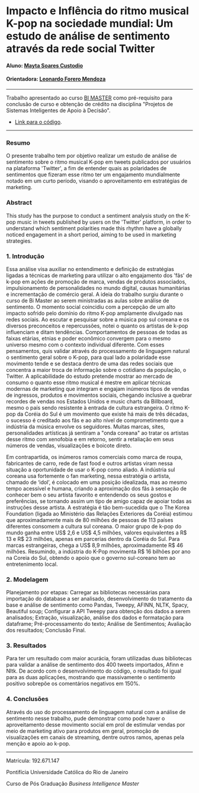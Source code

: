 <!-- antes de enviar a versão final, solicitamos que todos os comentários, colocados para orientação ao aluno, sejam removidos do arquivo -->
# Impacto e Inflência do ritmo musical K-pop na sociedade mundial: Um estudo de análise de sentimento através da rede social Twitter

#### Aluno: [Mayta Soares Custodio](https://github.com/link_do_github)
#### Orientadora: [Leonardo Forero Mendoza](https://github.com/leofome8) 

---

Trabalho apresentado ao curso [BI MASTER](https://ica.puc-rio.ai/bi-master) como pré-requisito para conclusão de curso e obtenção de crédito na disciplina "Projetos de Sistemas Inteligentes de Apoio à Decisão".

<!-- para os links a seguir, caso os arquivos estejam no mesmo repositório que este README, não há necessidade de incluir o link completo: basta incluir o nome do arquivo, com extensão, que o GitHub completa o link corretamente -->
- [Link para o código](https://github.com/maytasc/Bi_Master_TCC_sentiment_analysis/blob/main/TCC_An%C3%A1lise_de_sentimento_Kpop_Mayta_Soares_.ipynb). <!-- caso não aplicável, remover esta linha -->


---

### Resumo

<!-- trocar o texto abaixo pelo resumo do trabalho, em português -->

O presente trabalho tem por objetivo realizar um estudo de análise de sentimento sobre o ritmo musical K-pop em tweets publicados por usuários na plataforma 'Twitter', a fim de entender quais as polaridades de sentimentos que fizeram esse ritmo ter um engajamento mundialmente notado em um curto período, visando o aproveitamento em estratégias de marketing. 

### Abstract <!-- Opcional! Caso não aplicável, remover esta seção -->

<!-- trocar o texto abaixo pelo resumo do trabalho, em inglês -->

This study has the purpose to conduct a sentiment analysis study on the K-pop music in tweets published by users on the 'Twitter' platform, in order to understand which sentiment polarities made this rhythm have a globally noticed engagement in a short period, aiming to be used in marketing strategies.

### 1. Introdução

Essa análise visa auxiliar no entendimento e definição de estratégias ligadas a técnicas de marketing para utilizar o alto engajamento dos 'fãs' de k-pop em ações de promoção de marca, vendas de produtos associados, impulsionamento de personalidades no mundo digital, causas humanitárias e incrementação de comércio geral.
A ideia do trabalho surgiu durante o curso de Bi Master ao serem ministradas as aulas sobre análise de sentimento. O momento social coincidiu com a percepção de um alto impacto sofrido pelo domínio do ritmo K-pop amplamente divulgado nas redes sociais. Ao escutar e pesquisar sobre a música pop sul coreana e os diversos preconceitos e repercussões, notei o quanto os artistas de k-pop influenciam e ditam tendências. Comportamentos de pessoas de todas as faixas etárias, etnias e poder econômico convergem para o mesmo universo mesmo com o contexto individual diferente. 
Com esses pensamentos, quis validar através do processamento de linguagem natural o sentimento geral sobre o K-pop, para qual lado a polaridade esse movimento tende e se destaca dentro de uma das redes sociais que concentra a maior troca de informação sobre o cotidiano da população, o Twitter. 
A aplicabilidade do estudo pretende mostrar ao mercado de consumo o quanto esse ritmo musical é mestre em aplicar técnicas modernas de marketing que integram e engajam inúmeros tipos de vendas de ingressos, produtos e movimentos sociais, chegando inclusive a quebrar recordes de vendas nos Estados Unidos e music charts da Billboard, mesmo o país sendo resistente à entrada de cultura estrangeira.
O ritmo K-pop da Coréia do Sul é um movimento que existe há mais de três décadas, o sucesso é creditado aos fãs e ao alto nível de comprometimento que a indústria da música envolve os seguidores. Muitas marcas, sites, personalidades artísticas já sentiram a "onda coreana" ao tratar os artistas desse ritmo com xenofobia e em retorno, sentir a retaliação em seus números de vendas, visualizações e boicote direto. 

Em contrapartida, os inúmeros ramos comerciais como marca de roupa, fabricantes de carro, rede de fast food e outros artistas viram nessa situação a oportunidade de usar o K-pop como aliado. A indústria sul coreana usa fortemente o fan marketing, nessa estratégia o artista, chamado de ‘idol’, é colocado em uma posição idealizada, mas ao mesmo tempo acessível e humana, criando a aproximação dos fãs à sensação de conhecer bem o seu artista favorito e entendendo os seus gostos e preferências, se tornando assim um tipo de amigo capaz de apoiar todas as instruções desse artista.
A estratégia é tão bem-sucedida que o The Korea Foundation (ligada ao Ministério das Relações Exteriores da Coréia) estimou que aproximadamente mais de 80 milhões de pessoas de 113 países diferentes consomem a cultura sul coreana. O maior grupo de k-pop do mundo ganha entre US$ 2,6 e US$ 4,5 milhões, valores equivalentes a R$ 13 e R$ 23 milhões, apenas em parcerias dentro da Coréia do Sul. Para marcas estrangeiras, chega a US$ 8,9 milhões, aproximadamente R$ 46 milhões. Resumindo, a indústria do K-Pop movimenta R$ 16 bilhões por ano na Coreia do Sul, obtendo o apoio que o governo sul-coreano tem ao entretenimento local. 


### 2. Modelagem

Planejamento por etapas:
Carregar as bibliotecas necessárias para importação do database a ser analisado,  desenvolvimento do tratamento da base e análise de sentimento como Pandas, Tweepy, AFINN, NLTK, Spacy, Beautiful soup;
Configurar a API Tweepy para obtenção dos dados a serem analisados;
Extração, visualização, análise dos dados e formatação para dataframe;
Pré-processamento do texto;
Análise de Sentimentos;
Avaliação dos resultados;
Conclusão Final.


### 3. Resultados

Para ter um resultado com maior acurácia, foram utilizadas duas bibliotecas para validar a análise de sentimento dos 400 tweets importados, Afinn e Nltk. De acordo com o desenvolvimento do código, o resultado foi igual para as duas aplicações, mostrando que massivamente o sentimento positivo sobrepõe os comentários negativos em 150%. 

### 4. Conclusões

Através do uso do processamento de linguagem natural com a análise de sentimento nesse trabalho, pude demonstrar como pode haver o aproveitamento desse movimento social em prol de estimular vendas por meio de marketing ativo para produtos em geral, promoção de visualizações em canais de streaming, dentre outros ramos, apenas pela menção e apoio ao k-pop.

---

Matrícula: 192.671.147

Pontifícia Universidade Católica do Rio de Janeiro

Curso de Pós Graduação *Business Intelligence Master*
